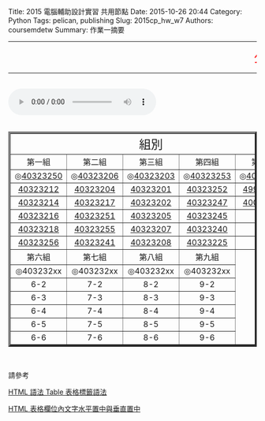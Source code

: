 Title: 2015 電腦輔助設計實習 共用節點
Date: 2015-10-26 20:44
Category: Python
Tags: pelican, publishing
Slug: 2015cp_hw_w7
Authors: coursemdetw
Summary: 作業一摘要

<hr>
<p><font size="5" face="Arial" color=RED><marquee border="0">公告 : 檔案容易遺失，推送資料前後，請妥善備份  </marquee></font></p>
<hr>
<br>
<html>
<head>
<title>Imagine Dragons - Demons</title>
</head>
<body>
    <audio controls pause loop>
        <source src="https://copy.com/wCV61MgYtAUpi2lY">
    </audio>
</body>
</html>
<br>
<br>
<table width="650" border=4 cellspacing="4">
<tr><td style="text-align:center;" colspan=5><font size="5">組別</font></td></tr>
<tr>
<td style="text-align:center;" colspan=1  ><font size="3">第一組</font></td>
<td style="text-align:center;" colspan=1 ><font size="3">第二組</font></td>
<td style="text-align:center;" colspan=1 ><font size="3">第三組</font></td>
<td style="text-align:center;" colspan=1 ><font size="3">第四組</font></td>
<td style="text-align:center;" colspan=1 ><font size="3">第五組</font></td>
</tr>
<tr>
<td style="text-align:center;" colspan=1 >◎<a href='user/40323250/'>40323250</a></td> 
<td style="text-align:center;" colspan=1 >◎<a href='user/40323206/'>40323206</a></td> 
<td style="text-align:center;" colspan=1 >◎<a href='user/40323203/'>40323203</a></td> 
<td style="text-align:center;" colspan=1  >◎<a href='user/40323253/'>40323253</a></td>
<td style="text-align:center;" colspan=1  >◎<a href='user/40323222/'>40323222</a></td>
</tr>
<tr>
<td style="text-align:center;" colspan=1><a href='user/40323212/'>40323212</a></td>
<td style="text-align:center;" colspan=1><a href='user/40323204/'>40323204</a></td>
<td style="text-align:center;" colspan=1><a href='user/40323201/'>40323201</a></td>
<td style="text-align:center;" colspan=1><a href='user/40323252/'>40323252</a></td>
<td style="text-align:center;" colspan=1><a href='user/49923230/'>49923230</a></td>
</tr>
<tr>
<td style="text-align:center;" colspan=1><a href='user/40323214/'>40323214</a></td>
<td style="text-align:center;" colspan=1><a href='user/40323217/'>40323217</a></td>
<td style="text-align:center;" colspan=1><a href='user/40323202/'>40323202</a></td>
<td style="text-align:center;" colspan=1><a href='user/40323247/'>40323247</a></td>
<td style="text-align:center;" colspan=1><a href='user/40023256/'>40023256</a></td>
</tr>
<tr>
<td style="text-align:center;" colspan=1><a href='user/40323216/'>40323216</a></td>
<td style="text-align:center;" colspan=1><a href='user/40323251/'>40323251</a></td>
<td style="text-align:center;" colspan=1><a href='user/40323205/'>40323205</a></td>
<td style="text-align:center;" colspan=1><a href='user/40323245/'>40323245</a></td>
<td style="text-align:center;" colspan=1>5-4</td>
</tr>
<tr>
<td style="text-align:center;" colspan=1><a href='user/40323218/'>40323218</a></td>
<td style="text-align:center;" colspan=1><a href='user/40323255/'>40323255</a></td>
<td style="text-align:center;" colspan=1><a href='user/40323207/'>40323207</a></td>
<td style="text-align:center;" colspan=1><a href='user/40323240/'>40323240</a></td>
<td style="text-align:center;" colspan=1>5-5</td>
</tr>
<tr>
<td style="text-align:center;" colspan=1><a href='user/40323256/'>40323256</a></td>
<td style="text-align:center;" colspan=1><a href='user/40323241/'>40323241</a></td>
<td style="text-align:center;" colspan=1><a href='user/40323208/'>40323208</a></td>
<td style="text-align:center;" colspan=1><a href='user/40323225/'>40323225</a></td>
<td style="text-align:center;" colspan=1>5-6</td>
</tr>
<tr>
<td style="text-align:center;" colspan=1  ><font size="3">第六組</font></td>
<td style="text-align:center;" colspan=1  ><font size="3">第七組</font></td>
<td style="text-align:center;" colspan=1  ><font size="3">第八組</font></td>
<td style="text-align:center;" colspan=1  ><font size="3">第九組</font></td>
</tr>
<tr>
<td style="text-align:center;" colspan=1>◎403232xx</td>
<td style="text-align:center;" colspan=1>◎403232xx</td>
<td style="text-align:center;" colspan=1>◎403232xx</td>
<td style="text-align:center;" colspan=1>◎403232xx</td>
</tr>
<tr>
<td style="text-align:center;" colspan=1>6-2</td>
<td style="text-align:center;" colspan=1>7-2</td>
<td style="text-align:center;" colspan=1>8-2</td>
<td style="text-align:center;" colspan=1>9-2</td>
</tr>
<tr>
<td style="text-align:center;" colspan=1>6-3</td>
<td style="text-align:center;" colspan=1>7-3</td>
<td style="text-align:center;" colspan=1>8-3</td>
<td style="text-align:center;" colspan=1>9-3</td>
</tr>
<tr>
<td style="text-align:center;" colspan=1>6-4</td>
<td style="text-align:center;" colspan=1>7-4</td>
<td style="text-align:center;" colspan=1>8-4</td>
<td style="text-align:center;" colspan=1>9-4</td>
</tr>
<tr>
<td style="text-align:center;" colspan=1>6-5</td>
<td style="text-align:center;" colspan=1>7-5</td>
<td style="text-align:center;" colspan=1>8-5</td>
<td style="text-align:center;" colspan=1>9-5</td>
</tr>
<tr>
<td style="text-align:center;" colspan=1>6-6</td>
<td style="text-align:center;" colspan=1>7-6</td>
<td style="text-align:center;" colspan=1>8-6</td>
<td style="text-align:center;" colspan=1>9-6</td>
</tr>
</table>
<br>
<p>請參考</p>
<p><a href="http://clie.ws/bbs/?app=blog&blogid=15&showentry=496&">HTML 語法 Table 表格標籤語法</a></p>
<p><a href="http://www.webtech.tw/info.php?tid=HTML+%E8%A1%A8%E6%A0%BC%E6%AC%84%E4%BD%8D%E5%85%A7%E6%96%87%E5%AD%97%E6%B0%B4%E5%B9%B3%E7%BD%AE%E4%B8%AD%E8%88%87%E5%9E%82%E7%9B%B4%E7%BD%AE%E4%B8%AD">HTML 表格欄位內文字水平置中與垂直置中</a></p>
<br>
<br>
<br>


